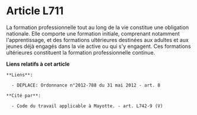 # Article L711

La formation professionnelle tout au long de la vie constitue une obligation nationale. Elle comporte une formation initiale,
comprenant notamment l'apprentissage, et des formations ultérieures destinées aux adultes et aux jeunes déjà engagés dans la
vie active ou qui s'y engagent. Ces formations ultérieures constituent la formation professionnelle continue.

**Liens relatifs à cet article**

	**Liens**:

	  - DEPLACE: Ordonnance n°2012-788 du 31 mai 2012 - art. 8

	**Cité par**:

	  - Code du travail applicable à Mayotte. - art. L742-9 (V)
